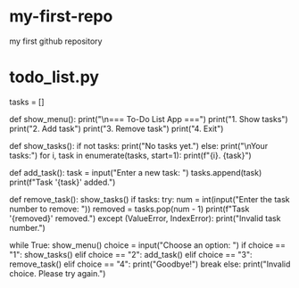 # my-first-repo
my first github repository
# todo_list.py

tasks = []

def show_menu():
    print("\n=== To-Do List App ===")
    print("1. Show tasks")
    print("2. Add task")
    print("3. Remove task")
    print("4. Exit")

def show_tasks():
    if not tasks:
        print("No tasks yet.")
    else:
        print("\nYour tasks:")
        for i, task in enumerate(tasks, start=1):
            print(f"{i}. {task}")

def add_task():
    task = input("Enter a new task: ")
    tasks.append(task)
    print(f"Task '{task}' added.")

def remove_task():
    show_tasks()
    if tasks:
        try:
            num = int(input("Enter the task number to remove: "))
            removed = tasks.pop(num - 1)
            print(f"Task '{removed}' removed.")
        except (ValueError, IndexError):
            print("Invalid task number.")

while True:
    show_menu()
    choice = input("Choose an option: ")
    if choice == "1":
        show_tasks()
    elif choice == "2":
        add_task()
    elif choice == "3":
        remove_task()
    elif choice == "4":
        print("Goodbye!")
        break
    else:
        print("Invalid choice. Please try again.")
